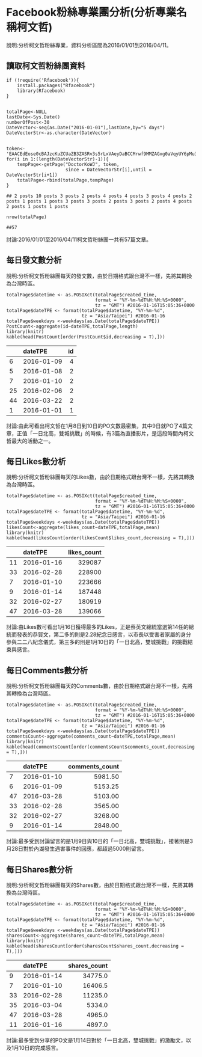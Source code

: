 Facebook粉絲專業團分析(分析專業名稱柯文哲)
================

說明:分析柯文哲粉絲專業，資料分析區間為2016/01/01到2016/04/11。

讀取柯文哲粉絲團資料
--------------------

    if (!require('Rfacebook')){
        install.packages("Rfacebook")
        library(Rfacebook)
    }


    totalPage<-NULL
    lastDate<-Sys.Date()
    numberOfPost<-30
    DateVector<-seq(as.Date("2016-01-01"),lastDate,by="5 days")
    DateVectorStr<-as.character(DateVector)


    token<-'EAACEdEose0cBAJzcKuZCUaZB3ZASRv3s5rLxVAeyDaBCCMrwf9MMZAGxg0aVqyUY6pMu3LwoZAZBhEqIzZBaaPdmZCAaCtrdvuyFMs6u9XOvnDuAerjdc0KIBy9pVVczkvaEAC7nqW0Tq4q0gDIUHlYMvpC6XYMzBODR8Jmgi4b13AZDZD'
    for(i in 1:(length(DateVectorStr)-1)){
        tempPage<-getPage("DoctorKoWJ", token,
                          since = DateVectorStr[i],until = DateVectorStr[i+1])
        totalPage<-rbind(totalPage,tempPage)
    }

    ## 2 posts 10 posts 3 posts 2 posts 4 posts 4 posts 3 posts 4 posts 2 posts 1 posts 1 posts 3 posts 3 posts 2 posts 3 posts 2 posts 4 posts 2 posts 1 posts 1 posts 

    nrow(totalPage)

    ##57

討論:2016/01/01至2016/04/11柯文哲粉絲團一共有57篇文章。

每日發文數分析
--------------

說明:分析柯文哲粉絲團每天的發文數，由於日期格式跟台灣不一樣，先將其轉換為台灣時區。

    totalPage$datetime <- as.POSIXct(totalPage$created_time, 
                                     format = "%Y-%m-%dT%H:%M:%S+0000", 
                                     tz = "GMT") #2016-01-16T15:05:36+0000
    totalPage$dateTPE <- format(totalPage$datetime, "%Y-%m-%d", 
                                tz = "Asia/Taipei") #2016-01-16
    totalPage$weekdays <-weekdays(as.Date(totalPage$dateTPE))
    PostCount<-aggregate(id~dateTPE,totalPage,length)
    library(knitr)
    kable(head(PostCount[order(PostCount$id,decreasing = T),]))

|     | dateTPE    |   id|
|:----|:-----------|----:|
| 6   | 2016-01-09 |    4|
| 5   | 2016-01-08 |    2|
| 7   | 2016-01-10 |    2|
| 25  | 2016-02-06 |    2|
| 44  | 2016-03-22 |    2|
| 1   | 2016-01-01 |    1|

討論:由此可看出柯文哲在1月8日到10日的PO文數最密集，其中9日就PO了4篇文章，正值「一日北高，雙城挑戰」的時候，有3篇為直播影片，是這段時間內柯文哲最大的活動之一。

每日Likes數分析
---------------

說明:分析柯文哲粉絲團每天的Likes數，由於日期格式跟台灣不一樣，先將其轉換為台灣時區。

    totalPage$datetime <- as.POSIXct(totalPage$created_time, 
                                     format = "%Y-%m-%dT%H:%M:%S+0000", 
                                     tz = "GMT") #2016-01-16T15:05:36+0000
    totalPage$dateTPE <- format(totalPage$datetime, "%Y-%m-%d", 
                                tz = "Asia/Taipei") #2016-01-16
    totalPage$weekdays <-weekdays(as.Date(totalPage$dateTPE))
    likesCount<-aggregate(likes_count~dateTPE,totalPage,mean)
    library(knitr)
    kable(head(likesCount[order(likesCount$likes_count,decreasing = T),]))

|     | dateTPE    |  likes\_count|
|:----|:-----------|-------------:|
| 11  | 2016-01-16 |        329087|
| 33  | 2016-02-28 |        228900|
| 7   | 2016-01-10 |        223666|
| 9   | 2016-01-14 |        187448|
| 32  | 2016-02-27 |        180919|
| 47  | 2016-03-28 |        139066|

討論:由Likes數可看出1月16日獲得最多的Likes，正是蔡英文總統當選第14任的總統而發表的恭賀文，第二多的則是2.28紀念日感言，以市長以受害者家屬的身分參與二二八紀念儀式，第三多的則是1月10日的「一日北高，雙城挑戰」的挑戰結束與感言。

每日Comments數分析
------------------

說明:分析柯文哲粉絲團每天的Comments數，由於日期格式跟台灣不一樣，先將其轉換為台灣時區。

    totalPage$datetime <- as.POSIXct(totalPage$created_time, 
                                     format = "%Y-%m-%dT%H:%M:%S+0000", 
                                     tz = "GMT") #2016-01-16T15:05:36+0000
    totalPage$dateTPE <- format(totalPage$datetime, "%Y-%m-%d", 
                                tz = "Asia/Taipei") #2016-01-16
    totalPage$weekdays <-weekdays(as.Date(totalPage$dateTPE))
    commentsCount<-aggregate(comments_count~dateTPE,totalPage,mean)
    library(knitr)
    kable(head(commentsCount[order(commentsCount$comments_count,decreasing = T),]))

|     | dateTPE    |  comments\_count|
|:----|:-----------|----------------:|
| 7   | 2016-01-10 |          5981.50|
| 6   | 2016-01-09 |          5153.25|
| 47  | 2016-03-28 |          5103.00|
| 33  | 2016-02-28 |          3565.00|
| 32  | 2016-02-27 |          3268.00|
| 9   | 2016-01-14 |          2848.00|

討論:最多受到討論留言的是1月9日與10日的「一日北高，雙城挑戰」，接著則是3月28日對於內湖發生遇害事件的回應，都超過5000則留言。

每日Shares數分析
----------------

說明:分析柯文哲粉絲團每天的Shares數，由於日期格式跟台灣不一樣，先將其轉換為台灣時區。

    totalPage$datetime <- as.POSIXct(totalPage$created_time, 
                                     format = "%Y-%m-%dT%H:%M:%S+0000", 
                                     tz = "GMT") #2016-01-16T15:05:36+0000
    totalPage$dateTPE <- format(totalPage$datetime, "%Y-%m-%d", 
                                tz = "Asia/Taipei") #2016-01-16
    totalPage$weekdays <-weekdays(as.Date(totalPage$dateTPE))
    sharesCount<-aggregate(shares_count~dateTPE,totalPage,mean)
    library(knitr)
    kable(head(sharesCount[order(sharesCount$shares_count,decreasing = T),]))

|     | dateTPE    |  shares\_count|
|:----|:-----------|--------------:|
| 9   | 2016-01-14 |        34775.0|
| 7   | 2016-01-10 |        16406.5|
| 33  | 2016-02-28 |        11235.0|
| 35  | 2016-03-04 |         5334.0|
| 47  | 2016-03-28 |         4965.0|
| 11  | 2016-01-16 |         4897.0|

討論:最多受到分享的PO文是1月14日對於「一日北高，雙城挑戰」的激勵文，以及1月10日的完成感言。
